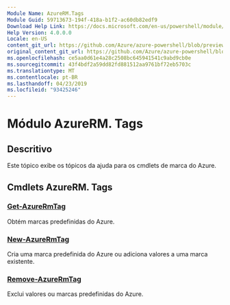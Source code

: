 ```yaml
---
Module Name: AzureRM.Tags
Module Guid: 59713673-194f-418a-b1f2-ac60db82edf9
Download Help Link: https://docs.microsoft.com/en-us/powershell/module/azurerm.tags
Help Version: 4.0.0.0
Locale: en-US
content_git_url: https://github.com/Azure/azure-powershell/blob/preview/src/ResourceManager/Tags/Commands.Tags/help/AzureRM.Tags.md
original_content_git_url: https://github.com/Azure/azure-powershell/blob/preview/src/ResourceManager/Tags/Commands.Tags/help/AzureRM.Tags.md
ms.openlocfilehash: ce5aa0d61e4a28c2508bc645941541c9abd9cb0e
ms.sourcegitcommit: 43f4bdf2a59dd82fd881512aa9761bf72eb5703c
ms.translationtype: MT
ms.contentlocale: pt-BR
ms.lasthandoff: 04/23/2019
ms.locfileid: "93425246"
---
```

# Módulo AzureRM. Tags
## Descritivo
Este tópico exibe os tópicos da ajuda para os cmdlets de marca do Azure.

## Cmdlets AzureRM. Tags
### [Get-AzureRmTag](Get-AzureRmTag.md)
Obtém marcas predefinidas do Azure.

### [New-AzureRmTag](New-AzureRmTag.md)
Cria uma marca predefinida do Azure ou adiciona valores a uma marca existente.

### [Remove-AzureRmTag](Remove-AzureRmTag.md)
Exclui valores ou marcas predefinidas do Azure.

